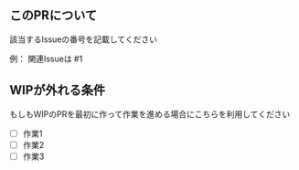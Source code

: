 ## このPRについて

該当するIssueの番号を記載してください

例：
関連Issueは #1

## WIPが外れる条件

もしもWIPのPRを最初に作って作業を進める場合にこちらを利用してください

- [ ] 作業1
- [ ] 作業2
- [ ] 作業3
